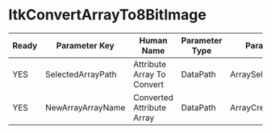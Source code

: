 # ItkConvertArrayTo8BitImage #

| Ready | Parameter Key | Human Name | Parameter Type | Parameter Class |
|-------|---------------|------------|-----------------|----------------|
| YES | SelectedArrayPath | Attribute Array To Convert | DataPath | ArraySelectionParameter |
| YES | NewArrayArrayName | Converted Attribute Array | DataPath | ArrayCreationParameter |
